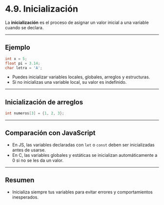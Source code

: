 # 4.9. Inicialización

La **inicialización** es el proceso de asignar un valor inicial a una variable cuando se declara.

---

## Ejemplo

```c
int x = 5;
float pi = 3.14;
char letra = 'A';
```

- Puedes inicializar variables locales, globales, arreglos y estructuras.
- Si no inicializas una variable local, su valor es indefinido.

---

## Inicialización de arreglos

```c
int numeros[3] = {1, 2, 3};
```

---

## Comparación con JavaScript

- En JS, las variables declaradas con `let` o `const` deben ser inicializadas antes de usarse.
- En C, las variables globales y estáticas se inicializan automáticamente a 0 si no se les da un valor.

---

## Resumen

- Inicializa siempre tus variables para evitar errores y comportamientos inesperados.
